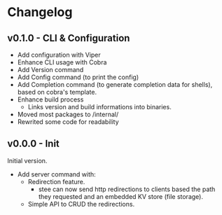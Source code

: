 # Changelog

## v0.1.0 - CLI & Configuration

- Add configuration with Viper
- Enhance CLI usage with Cobra
- Add Version command
- Add Config command (to print the config)
- Add Completion command (to generate completion data for shells), based on cobra's template.
- Enhance build process
  - Links version and build informations into binaries.
- Moved most packages to /internal/
- Rewrited some code for readability

## v0.0.0 - Init

Initial version.

- Add server command with:
  - Redirection feature.
    - stee can now send http redirections to clients based the path they requested and an embedded KV store (file storage).
  - Simple API to CRUD the redirections.

